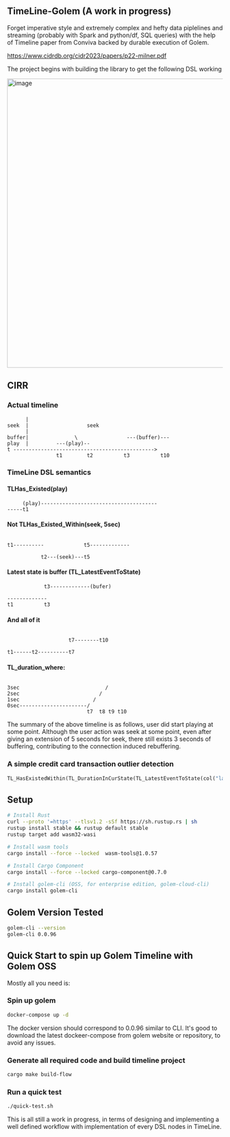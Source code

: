 ## TimeLine-Golem (A work in progress)

Forget imperative style and extremely complex and hefty data piplelines and streaming (probably with Spark and python/df, SQL queries) with the help of Timeline paper from Conviva backed by durable execution of Golem.

https://www.cidrdb.org/cidr2023/papers/p22-milner.pdf

The project begins with building the library to get the following DSL working

<img width="675" alt="image" src="https://github.com/afsalthaj/golem-timeline/assets/7448613/f31587dd-ec03-4298-8dfe-9f436ac03345">



## CIRR


### Actual timeline
```
      |
seek  |                   seek
      |               
buffer|               \                ---(buffer)---
play  |         ---(play)--             
t ---------------------------------------------->  
                t1        t2          t3          t10
```

### TimeLine DSL semantics   

#### TLHas_Existed(play)

```
     (play)--------------------------------------
-----t1
```

#### Not TLHas_Existed_Within(seek, 5sec)

```
                         
t1----------             t5-------------             
                         
           t2---(seek)---t5

```

#### Latest state is buffer (TL_LatestEventToState)

```
            t3-------------(bufer)

-------------  
t1          t3

```

#### And all of it

```

                    t7--------t10
       
t1------t2----------t7
```

#### TL_duration_where: 

```

3sec                            /
2sec                          /
1sec                        /
0sec----------------------/
                          t7  t8 t9 t10

```

The summary of the above timeline is as follows,
user did start playing at some point. Although the user
action was seek at some point, even after giving an extension of 5 seconds
for seek, there still exists 3 seconds of buffering,
contributing to the connection induced rebuffering.


### A simple credit card transaction outlier detection

```rust
TL_HasExistedWithin(TL_DurationInCurState(TL_LatestEventToState(col("lat_long")), col(duration) < 10)
```

## Setup

```sh
# Install Rust
curl --proto '=https' --tlsv1.2 -sSf https://sh.rustup.rs | sh
rustup install stable && rustup default stable
rustup target add wasm32-wasi

# Install wasm tools 
cargo install --force --locked  wasm-tools@1.0.57

# Install Cargo Component
cargo install --force --locked cargo-component@0.7.0

# Install golem-cli (OSS, for enterprise edition, golem-cloud-cli)
cargo install golem-cli
```


## Golem Version Tested

```sh
golem-cli --version
golem-cli 0.0.96
```

## Quick Start to spin up Golem Timeline with Golem OSS

Mostly all you need is:

### Spin up golem

```sh
docker-compose up -d
```

The docker version should correspond to 0.0.96 similar to CLI.
It's good to download the latest dockeer-compose from golem website or repository, to avoid any issues.


### Generate all required code and build timeline project

```bash
cargo make build-flow
```

### Run a quick test

```bash
./quick-test.sh
```

This is all still a work in progress, in terms of designing and implementing a well defined workflow with implementation of every DSL nodes in TimeLine.